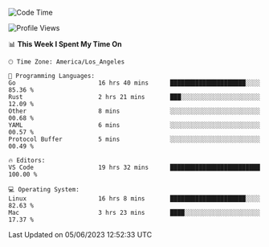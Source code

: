 <!--START_SECTION:waka-->
![Code Time](http://img.shields.io/badge/Code%20Time-400%20hrs-blue)

![Profile Views](http://img.shields.io/badge/Profile%20Views-0-blue)

📊 **This Week I Spent My Time On** 

```text
🕑︎ Time Zone: America/Los_Angeles

💬 Programming Languages: 
Go                       16 hrs 40 mins      █████████████████████░░░░   85.36 % 
Rust                     2 hrs 21 mins       ███░░░░░░░░░░░░░░░░░░░░░░   12.09 % 
Other                    8 mins              ░░░░░░░░░░░░░░░░░░░░░░░░░   00.68 % 
YAML                     6 mins              ░░░░░░░░░░░░░░░░░░░░░░░░░   00.57 % 
Protocol Buffer          5 mins              ░░░░░░░░░░░░░░░░░░░░░░░░░   00.49 % 

🔥 Editors: 
VS Code                  19 hrs 32 mins      █████████████████████████   100.00 % 

💻 Operating System: 
Linux                    16 hrs 8 mins       █████████████████████░░░░   82.63 % 
Mac                      3 hrs 23 mins       ████░░░░░░░░░░░░░░░░░░░░░   17.37 % 
```


 Last Updated on 05/06/2023 12:52:33 UTC
<!--END_SECTION:waka-->
